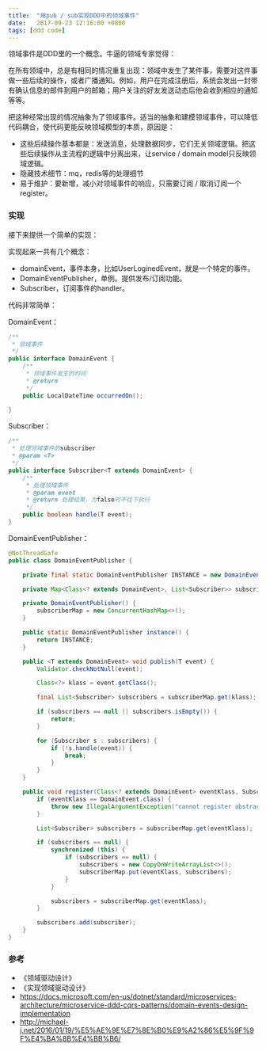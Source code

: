 ```yaml
---
title:  "用pub / sub实现DDD中的领域事件"
date:   2017-09-23 12:16:00 +0800
tags: [ddd code]
---
```


领域事件是DDD里的一个概念。牛逼的领域专家觉得：

在所有领域中，总是有相同的情况重复出现：领域中发生了某件事，需要对这件事做一些后续的操作，或者广播通知。例如，用户在完成注册后，系统会发出一封带有确认信息的邮件到用户的邮箱；用户关注的好友发送动态后他会收到相应的通知等等。

把这种经常出现的情况抽象为了领域事件。适当的抽象和建模领域事件，可以降低代码耦合，使代码更能反映领域模型的本质，原因是：

- 这些后续操作基本都是：发送消息，处理数据同步，它们无关领域逻辑。把这些后续操作从主流程的逻辑中分离出来，让service / domain model只反映领域逻辑。
- 隐藏技术细节：mq，redis等的处理细节
- 易于维护：要新增，减小对领域事件的响应，只需要订阅 / 取消订阅一个register。

### 实现

接下来提供一个简单的实现：

实现起来一共有几个概念：

- domainEvent，事件本身，比如UserLoginedEvent，就是一个特定的事件。
- DomainEventPublisher，单例。提供发布/订阅功能。
- Subscriber，订阅事件的handler。

代码非常简单：

DomainEvent：

~~~ java
/**
 * 领域事件
 */
public interface DomainEvent {
    /**
     * 领域事件发生的时间
     * @return
     */
    public LocalDateTime occurredOn();

}
~~~

Subscriber：

~~~ java
/**
 * 处理领域事件的subscriber
 * @param <T>
 */
public interface Subscriber<T extends DomainEvent> {
    /**
     * 处理领域事件
     * @param event
     * @return 处理结果，为false时不往下执行
     */
    public boolean handle(T event);
}
~~~

DomainEventPublisher：

~~~ java
@NotThreadSafe
public class DomainEventPublisher {

    private final static DomainEventPublisher INSTANCE = new DomainEventPublisher();

    private Map<Class<? extends DomainEvent>, List<Subscriber>> subscriberMap;

    private DomainEventPublisher() {
        subscriberMap = new ConcurrentHashMap<>();
    }

    public static DomainEventPublisher instance() {
        return INSTANCE;
    }

    public <T extends DomainEvent> void publish(T event) {
        Validator.checkNotNull(event);

        Class<?> klass = event.getClass();

        final List<Subscriber> subscribers = subscriberMap.get(klass);

        if (subscribers == null || subscribers.isEmpty()) {
            return;
        }

        for (Subscriber s : subscribers) {
            if (!s.handle(event)) {
                break;
            }
        }
    }

    public void register(Class<? extends DomainEvent> eventKlass, Subscriber subscriber) {
        if (eventKlass == DomainEvent.class) {
            throw new IllegalArgumentException("cannot register abstract DomainEvent");
        }

        List<Subscriber> subscribers = subscriberMap.get(eventKlass);

        if (subscribers == null) {
            synchronized (this) {
                if (subscribers == null) {
                    subscribers = new CopyOnWriteArrayList<>();
                    subscriberMap.put(eventKlass, subscribers);
                }
            }

            subscribers = subscriberMap.get(eventKlass);
        }

        subscribers.add(subscriber);
    }
}
~~~

### 参考

- 《领域驱动设计》
- 《实现领域驱动设计》
- https://docs.microsoft.com/en-us/dotnet/standard/microservices-architecture/microservice-ddd-cqrs-patterns/domain-events-design-implementation
- http://michael-j.net/2016/01/19/%E5%AE%9E%E7%8E%B0%E9%A2%86%E5%9F%9F%E4%BA%8B%E4%BB%B6/
